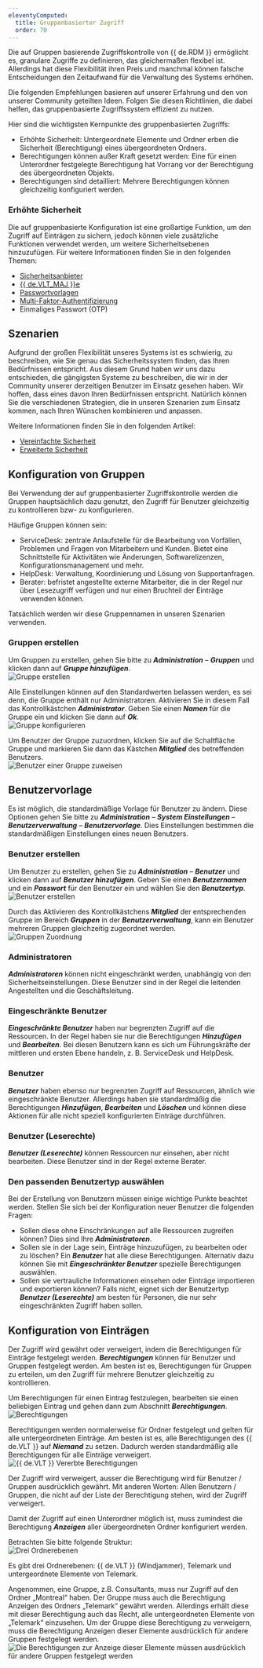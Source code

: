 ```yaml
---
eleventyComputed:
  title: Gruppenbasierter Zugriff
  order: 70
---
```

Die auf Gruppen basierende Zugriffskontrolle von {{ de.RDM }} ermöglicht es, granulare Zugriffe zu definieren, das gleichermaßen flexibel ist. Allerdings hat diese Flexibilität ihren Preis und manchmal können falsche Entscheidungen den Zeitaufwand für die Verwaltung des Systems erhöhen.  

Die folgenden Empfehlungen basieren auf unserer Erfahrung und den von unserer Community geteilten Ideen. Folgen Sie diesen Richtlinien, die dabei helfen, das gruppenbasierte Zugriffssystem effizient zu nutzen.  

Hier sind die wichtigsten Kernpunkte des gruppenbasierten Zugriffs:  

* Erhöhte Sicherheit: Untergeordnete Elemente und Ordner erben die Sicherheit (Berechtigung) eines übergeordneten Ordners.
* Berechtigungen können außer Kraft gesetzt werden: Eine für einen Unterordner festgelegte Berechtigung hat Vorrang vor der Berechtigung des übergeordneten Objekts.
* Berechtigungen sind detailliert: Mehrere Berechtigungen können gleichzeitig konfiguriert werden.

### Erhöhte Sicherheit
Die auf gruppenbasierte Konfiguration ist eine großartige Funktion, um den Zugriff auf Einträgen zu sichern, jedoch können viele zusätzliche Funktionen verwendet werden, um weitere Sicherheitsebenen hinzuzufügen. Für weitere Informationen finden Sie in den folgenden Themen:  

* [Sicherheitsanbieter](/rdm/windows/commands/administration/settings/security-providers/)
* [{{ de.VLT_MAJ }}e](/rdm/windows/commands/administration/management/vaults-overview/)
* [Passwortvorlagen](/rdm/windows/commands/file/templates/password-templates/)
* [Multi-Faktor-Authentifizierung](/rdm/windows/data-sources/multi-factor-authentication/)
* Einmaliges Passwort (OTP)

## Szenarien
Aufgrund der großen Flexibilität unseres Systems ist es schwierig, zu beschreiben, wie Sie genau das Sicherheitssystem finden, das Ihren Bedürfnissen entspricht. Aus diesem Grund haben wir uns dazu entschieden, die gängigsten Systeme zu beschreiben, die wir in der Community unserer derzeitigen Benutzer im Einsatz gesehen haben. Wir hoffen, dass eines davon Ihren Bedürfnissen entspricht. Natürlich können Sie die verschiedenen Strategien, die in unseren Szenarien zum Einsatz kommen, nach Ihren Wünschen kombinieren und anpassen.  

Weitere Informationen finden Sie in den folgenden Artikel:  

* [Vereinfachte Sicherheit](/de/rdm/windows/user-groups-based-access-control/scenarios/simplified-security/)
* [Erweiterte Sicherheit](/de/rdm/windows/user-groups-based-access-control/scenarios/advanced-security/)

## Konfiguration von Gruppen
Bei Verwendung der auf gruppenbasierter Zugriffskontrolle werden die Gruppen hauptsächlich dazu genutzt, den Zugriff für Benutzer gleichzeitig zu kontrollieren bzw- zu konfigurieren.  

Häufige Gruppen können sein:  

* ServiceDesk: zentrale Anlaufstelle für die Bearbeitung von Vorfällen, Problemen und Fragen von Mitarbeitern und Kunden. Bietet eine Schnittstelle für Aktivitäten wie Änderungen, Softwarelizenzen, Konfigurationsmanagement und mehr.
* HelpDesk: Verwaltung, Koordinierung und Lösung von Supportanfragen.
* Berater: befristet angestellte externe Mitarbeiter, die in der Regel nur über Lesezugriff verfügen und nur einen Bruchteil der Einträge verwenden können.

Tatsächlich werden wir diese Gruppennamen in unseren Szenarien verwenden.

### Gruppen erstellen
Um Gruppen zu erstellen, gehen Sie bitte zu ***Administration*** – ***Gruppen*** und klicken dann auf ***Gruppe hinzufügen***.  
![Gruppe erstellen](https://webdevolutions.azureedge.net/docs/de/rdm/windows/clip3472.png)

Alle Einstellungen können auf den Standardwerten belassen werden, es sei denn, die Gruppe enthält nur Administratoren. Aktivieren Sie in diesem Fall das Kontrollkästchen ***Administrator***. Geben Sie einen ***Namen*** für die Gruppe ein und klicken Sie dann auf ***Ok***.  
![Gruppe konfigurieren](https://webdevolutions.azureedge.net/docs/de/rdm/windows/clip3473.png)

Um Benutzer der Gruppe zuzuordnen, klicken Sie auf die Schaltfläche Gruppe und markieren Sie dann das Kästchen ***Mitglied*** des betreffenden Benutzers.  
![Benutzer einer Gruppe zuweisen](https://webdevolutions.azureedge.net/docs/de/rdm/windows/clip3474.png)

## Benutzervorlage
Es ist möglich, die standardmäßige Vorlage für Benutzer zu ändern. Diese Optionen gehen Sie bitte zu ***Administration*** – ***System Einstellungen*** – ***Benutzerverwaltung*** – ***Benutzervorlage***. Dies Einstellungen bestimmen die standardmäßigen Einstellungen eines neuen Benutzers.

### Benutzer erstellen
Um Benutzer zu erstellen, gehen Sie zu ***Administration*** – ***Benutzer*** und klicken dann auf ***Benutzer hinzufügen***. Geben Sie einen ***Benutzernamen*** und ein ***Passwort*** für den Benutzer ein und wählen Sie den ***Benutzertyp***.  
![Benutzer erstellen](https://webdevolutions.azureedge.net/docs/de/rdm/windows/clip3475.png)

Durch das Aktivieren des Kontrollkästchens ***Mitglied*** der entsprechenden Gruppe im Bereich ***Gruppen*** in der ***Benutzerverwaltung***, kann ein Benutzer mehreren Gruppen gleichzeitig zugeordnet werden.  
![Gruppen Zuordnung](https://webdevolutions.azureedge.net/docs/de/rdm/windows/clip3476.png)

### Administratoren
***Administratoren*** können nicht eingeschränkt werden, unabhängig von den Sicherheitseinstellungen. Diese Benutzer sind in der Regel die leitenden Angestellten und die Geschäftsleitung.

### Eingeschränkte Benutzer
***Eingeschränkte Benutzer*** haben nur begrenzten Zugriff auf die Ressourcen. In der Regel haben sie nur die Berechtigungen ***Hinzufügen*** und ***Bearbeiten***. Bei diesen Benutzern kann es sich um Führungskräfte der mittleren und ersten Ebene handeln, z. B. ServiceDesk und HelpDesk.

### Benutzer
***Benutzer*** haben ebenso nur begrenzten Zugriff auf Ressourcen, ähnlich wie eingeschränkte Benutzer. Allerdings haben sie standardmäßig die Berechtigungen ***Hinzufügen***, ***Bearbeiten*** und ***Löschen*** und können diese Aktionen für alle nicht speziell konfigurierten Einträge durchführen.

### Benutzer (Leserechte)
***Benutzer (Leserechte)*** können Ressourcen nur einsehen, aber nicht bearbeiten. Diese Benutzer sind in der Regel externe Berater.

### Den passenden Benutzertyp auswählen
Bei der Erstellung von Benutzern müssen einige wichtige Punkte beachtet werden. Stellen Sie sich bei der Konfiguration neuer Benutzer die folgenden Fragen:  

* Sollen diese ohne Einschränkungen auf alle Ressourcen zugreifen können? Dies sind Ihre ***Administratoren***.
* Sollen sie in der Lage sein, Einträge hinzuzufügen, zu bearbeiten oder zu löschen? Ein ***Benutzer*** hat alle diese Berechtigungen. Alternativ dazu können Sie mit ***Eingeschränkter Benutzer*** spezielle Berechtigungen auswählen.
* Sollen sie vertrauliche Informationen einsehen oder Einträge importieren und exportieren können? 
Falls nicht, eignet sich der Benutzertyp ***Benutzer (Leserechte)*** am besten für Personen, die nur sehr eingeschränkten Zugriff haben sollen.

## Konfiguration von Einträgen
Der Zugriff wird gewährt oder verweigert, indem die Berechtigungen für Einträge festgelegt werden. ***Berechtigungen*** können für Benutzer und Gruppen festgelegt werden. Am besten ist es, Berechtigungen für Gruppen zu erteilen, um den Zugriff für mehrere Benutzer gleichzeitig zu kontrollieren.  

Um Berechtigungen für einen Eintrag festzulegen, bearbeiten sie einen beliebigen Eintrag und gehen dann zum Abschnitt ***Berechtigungen***.  
![Berechtigungen](https://webdevolutions.blob.core.windows.net/docs/de/rdm/windows/RDMWin6038.png)

Berechtigungen werden normalerweise für Ordner festgelegt und gelten für alle untergeordneten Einträge. Am besten ist es, alle Berechtigungen des {{ de.VLT }} auf ***Niemand*** zu setzen. Dadurch werden standardmäßig alle Berechtigungen für alle Einträge verweigert.  
![{{ de.VLT }} Vererbte Berechtigungen](https://webdevolutions.blob.core.windows.net/docs/de/rdm/windows/RDMWin6039.png)

Der Zugriff wird verweigert, ausser die Berechtigung wird für Benutzer / Gruppen ausdrücklich gewährt. Mit anderen Worten: Allen Benutzern / Gruppen, die nicht auf der Liste der Berechtigung stehen, wird der Zugriff verweigert.  

Damit der Zugriff auf einen Unterordner möglich ist, muss zumindest die Berechtigung ***Anzeigen*** aller übergeordneten Ordner konfiguriert werden.  

Betrachten Sie bitte folgende Struktur:  
![Drei Ordnerebenen](https://webdevolutions.blob.core.windows.net/docs/de/rdm/windows/RDMWin6041.png)

Es gibt drei Ordnerebenen: {{ de.VLT }} (Windjammer), Telemark und untergeordnete Elemente von Telemark.  

Angenommen, eine Gruppe, z.B. Consultants, muss nur Zugriff auf den Ordner „Montreal“ haben. Der Gruppe muss auch die Berechtigung Anzeigen des Ordners „Telemark“ gewährt werden. Allerdings erhält diese mit dieser Berechtigung auch das Recht, alle untergeordneten Elemente von „Telemark“ einzusehen. Um der Gruppe diese Berechtigung zu verweigern, muss die Berechtigung Anzeigen dieser Elemente ausdrücklich für andere Gruppen festgelegt werden.  
![Die Berechtigungen zur Anzeige dieser Elemente müssen ausdrücklich für andere Gruppen festgelegt werden](https://webdevolutions.blob.core.windows.net/docs/de/rdm/windows/RDMWin6042.png)
